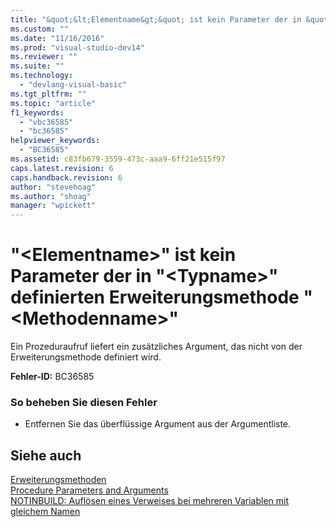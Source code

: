 ```yaml
---
title: "&quot;&lt;Elementname&gt;&quot; ist kein Parameter der in &quot;&lt;Typname&gt;&quot; definierten Erweiterungsmethode &quot;&lt;Methodenname&gt;&quot; | Microsoft Docs"
ms.custom: ""
ms.date: "11/16/2016"
ms.prod: "visual-studio-dev14"
ms.reviewer: ""
ms.suite: ""
ms.technology: 
  - "devlang-visual-basic"
ms.tgt_pltfrm: ""
ms.topic: "article"
f1_keywords: 
  - "vbc36585"
  - "bc36585"
helpviewer_keywords: 
  - "BC36585"
ms.assetid: c83fb679-3559-473c-aaa9-6ff21e515f97
caps.latest.revision: 6
caps.handback.revision: 6
author: "stevehoag"
ms.author: "shoag"
manager: "wpickett"
---
```

# &quot;&lt;Elementname&gt;&quot; ist kein Parameter der in &quot;&lt;Typname&gt;&quot; definierten Erweiterungsmethode &quot;&lt;Methodenname&gt;&quot;
Ein Prozeduraufruf liefert ein zusätzliches Argument, das nicht von der Erweiterungsmethode definiert wird.  
  
 **Fehler\-ID:** BC36585  
  
### So beheben Sie diesen Fehler  
  
-   Entfernen Sie das überflüssige Argument aus der Argumentliste.  
  
## Siehe auch  
 [Erweiterungsmethoden](../../visual-basic/programming-guide/language-features/procedures/extension-methods.md)   
 [Procedure Parameters and Arguments](../../visual-basic/programming-guide/language-features/procedures/procedure-parameters-and-arguments.md)   
 [NOTINBUILD: Auflösen eines Verweises bei mehreren Variablen mit gleichem Namen](http://msdn.microsoft.com/de-de/9601e39f-1911-44e1-ace5-3f6e090408b9)